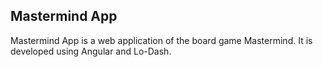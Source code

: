 Mastermind App
---------

Mastermind App is a web application of the board game Mastermind. It is developed using Angular and Lo-Dash.
